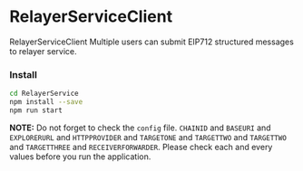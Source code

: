 # RelayerServiceClient

RelayerServiceClient Multiple users can submit EIP712 structured messages to relayer service.

### Install

```sh
cd RelayerService
npm install --save
npm run start
```

**NOTE:** Do not forget to check the `config` file. `CHAINID` and `BASEURI` and `EXPLORERURL` and `HTTPPROVIDER` and `TARGETONE` and `TARGETTWO` and `TARGETTWO` and `TARGETTHREE` and `RECEIVERFORWARDER`. Please check each and every values before you run the application.
